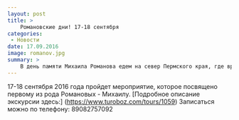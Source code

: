 ```yaml
---
layout: post
title: >
    Романовские дни! 17-18 сентября
categories:
 - Новости
date: 17.09.2016
image: romanov.jpg
summary: >
    В день памяти Михаила Романова едем на север Пермского края, где время как будто остановилось...
---
```


17-18 сентября 2016 года пройдет мероприятие, которое посвящено первому из рода Романовых - Михаилу. 
[Подробное описание экскурсии здесь:] (https://www.turoboz.com/tours/1059)
Записаться можно по телефону: 89082757092

 
